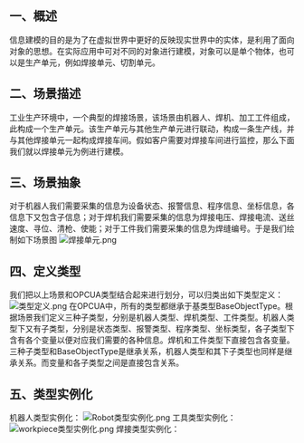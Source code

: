 ## 一、概述
信息建模的目的是为了在虚拟世界中更好的反映现实世界中的实体，是利用了面向对象的思想。在实际应用中可对不同的对象进行建模，对象可以是单个物体，也可以是生产单元，例如焊接单元、切割单元。
## 二、场景描述
工业生产环境中，一个典型的焊接场景，该场景由机器人、焊机、加工工件组成，此构成一个生产单元。该生产单元与其他生产单元进行联动，构成一条生产线，并与其他焊接单元一起构成焊接车间。假如客户需要对焊接车间进行监控，那么下面我们就以焊接单元为例进行建模。
## 三、场景抽象
对于机器人我们需要采集的信息为设备状态、报警信息、程序信息、坐标信息，各信息下又包含子信息；对于焊机我们需要采集的信息为焊接电压、焊接电流、送丝速度、寻位、清枪、使能；对于工件我们需要采集的信息为焊缝编号。于是我们绘制如下场景图
![焊接单元.png](https://i.loli.net/2020/05/02/Ybl2T9PimdnEZqS.png)

## 四、定义类型
我们把以上场景和OPCUA类型结合起来进行划分，可以归类出如下类型定义：
![类型定义.png](https://i.loli.net/2020/05/02/1yaebfKDkh3NmZx.png)
在OPCUA中，所有的类型都继承于基类型BaseObjectType。根据场景我们定义三种子类型，分别是机器人类型、焊机类型、工件类型。机器人类型下又有子类型，分别是状态类型、报警类型、程序类型、坐标类型，各子类型下含有各个变量以便对应我们需要的各种信息。焊机和工件类型下直接包含各变量。三种子类型和BaseObjectType是继承关系，机器人类型和其下子类型也同样是继承关系。而变量和各子类型之间是直接包含关系。

## 五、类型实例化
机器人类型实例化：
![Robot类型实例化.png](https://i.loli.net/2020/05/06/o8anzTMPiJ7XpIr.png)
工具类型实例化：
![workpiece类型实例化.png](https://i.loli.net/2020/05/06/7yVrLGDd5ZuKTXE.png)
焊接类型实例化：

<!--stackedit_data:
eyJoaXN0b3J5IjpbLTgzMjM3MDgyLC0yMzY1NDQxMzgsNDQ4OT
AzNDE4LDE0MDExOTUwMjIsMTUwNTc4MDI4MSwtMTAwMzc2NjIz
NV19
-->